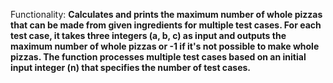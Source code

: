 Functionality: **Calculates and prints the maximum number of whole pizzas that can be made from given ingredients for multiple test cases. For each test case, it takes three integers (a, b, c) as input and outputs the maximum number of whole pizzas or -1 if it's not possible to make whole pizzas. The function processes multiple test cases based on an initial input integer (n) that specifies the number of test cases.**